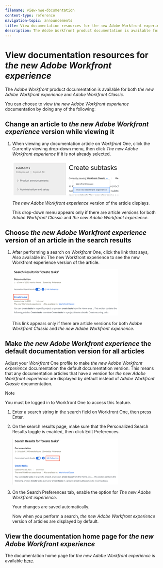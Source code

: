 ```yaml
---
filename: view-nwe-documentation
content-type: reference
navigation-topic: announcements
title: View documentation resources for the new Adobe Workfront experience
description: The Adobe Workfront product documentation is available for both the new Adobe Workfront experience and Adobe Workfront Classic.
---
```


# View documentation resources for *the new Adobe Workfront experience*

The *Adobe Workfront* product documentation is available for both *the new Adobe Workfront experience* and *Adobe Workfront Classic*.

You can choose to view *the new Adobe Workfront experience* documentation by doing any of the following:

## Change an article to *the new Adobe Workfront experience* version while viewing it

<ol> 
 <li value="1"> <p>When viewing any documentation article on <em>Workfront</em> One, click the <span class="bold">Currently viewing</span> drop-down menu, then click <em>The new Adobe Workfront experience</em> if it is not already selected.</p> <p> <img src="assets/article-nwe-drop-down-350x114.png" style="width: 350;height: 114;"> </p> <p><em>The new Adobe Workfront experience</em> version of the article displays.</p> <p>This drop-down menu appears only if there are article versions for both <em>Adobe Workfront Classic</em> and <em>the new Adobe Workfront experience</em>.</p> </li> 
</ol>

## Choose *the new Adobe Workfront experience* version of an article in the search results

<ol> 
 <li value="1"> <p>After performing a search on <em>Workfront</em> One, click the link that says, <span class="bold">Also available in: The new Workfront experience</span> to see the new Workfront experience version of the article.</p> <p> <img src="assets/combined2-350x153.png" style="width: 350;height: 153;"> </p> <p>This link appears only if there are article versions for both <em>Adobe Workfront Classic</em> and <em>the new Adobe Workfront experience</em>.</p> </li> 
</ol>

## Make *the new Adobe Workfront experience* the default documentation version for all articles

Adjust your *Workfront*&nbsp;One profile to make *the new Adobe Workfront experience* documentation the default documentation version. This means that any documentation articles that have a version for *the new Adobe Workfront experience* are displayed by default instead of *Adobe Workfront Classic* documentation.

>[!NOTE]
>
>You must be logged in to Workfront One to access this feature.

<ol> 
 <li value="1"> <p>Enter a search string in the search field on Workfront One, then press Enter.</p> </li> 
 <li value="2"> <p>On the search results page, make sure that the <span class="bold">Personalized Search Results</span> toggle is enabled, then click <span class="bold">Edit Preferences</span>.</p> <p> <img src="assets/editpref-350x152.png" style="width: 350;height: 152;"> </p> </li> 
 <li value="3"> <p>On the <span class="bold">Search Preferences</span> tab, enable the option for <em>The new Adobe Workfront experience</em>.</p> <p>Your changes are saved automatically. </p> <p>Now when you perform a search, <em>the new Adobe Workfront experience</em> version of articles are displayed by default.</p> </li> 
</ol>

## View the documentation home page for *the new Adobe Workfront experience*

The documentation home page for *the new Adobe Workfront experience* is available [here](https://one.workfront.com/s/documentation-new-workfront-experience).
